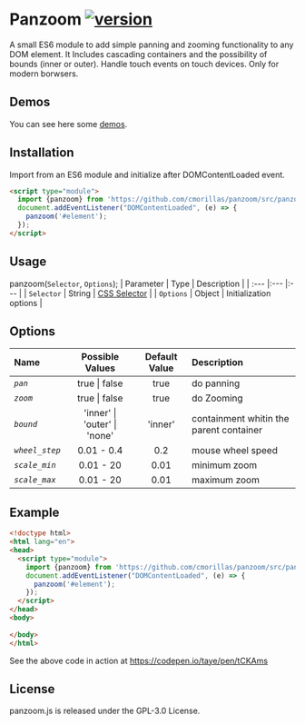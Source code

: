 # Panzoom [![version](https://img.shields.io/badge/version-0.9-yellow.svg)](https://semver.org)

A small ES6 module to add simple panning and zooming functionality to any DOM element. It Includes cascading containers and the possibility of bounds (inner or outer). Handle touch events on touch devices. Only for modern borwsers.

## Demos
You can see here some [demos](https://cmorillas.github.io/panzoom/).

## Installation
Import from an ES6 module and initialize after DOMContentLoaded event.
```html
<script type="module">
  import {panzoom} from 'https://github.com/cmorillas/panzoom/src/panzoom.js';
  document.addEventListener("DOMContentLoaded", (e) => {
    panzoom('#element');
  });
</script>
```
## Usage
panzoom(`Selector`, `Options`);
| Parameter | Type | Description |
| :---        |:---    |:--- |
| `Selector` | String | [CSS Selector](https://developer.mozilla.org/en-US/docs/Learn/CSS/Building_blocks/Selectors) |
| `Options` | Object | Initialization options |

## Options
| Name | Possible Values | Default Value | Description |
| :--- |:---: |:---: |:---|
| _`pan`_ | true \| false | true | do panning |
| _`zoom`_ | true \| false | true | do Zooming |
| _`bound`_ | 'inner' \| 'outer' \| 'none' | 'inner' | containment whitin the parent container |
| _`wheel_step`_ | 0.01 - 0.4 | 0.2 | mouse wheel speed |
| _`scale_min`_ | 0.01 - 20 | 0.01 | minimum zoom |
| _`scale_max`_ | 0.01 - 20 | 0.01 | maximum zoom |

## Example
```html
<!doctype html>
<html lang="en">
<head>
  <script type="module">
    import {panzoom} from 'https://github.com/cmorillas/panzoom/src/panzoom.js';
    document.addEventListener("DOMContentLoaded", (e) => {
      panzoom('#element');
    });
  </script>
</head>
<body>
  
</body>
</html>
```
See the above code in action at https://codepen.io/taye/pen/tCKAms
## License
panzoom.js is released under the GPL-3.0 License.
